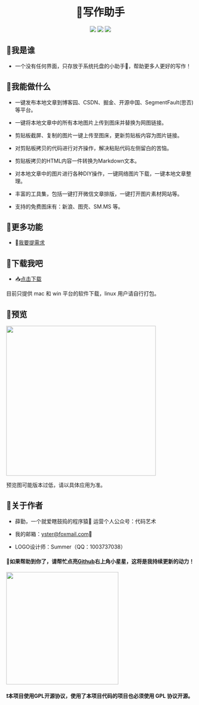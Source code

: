 <div align="center">
<h1>📝写作助手</h1>
<img src="https://img.shields.io/github/license/ystcode/BlogHelper"/>
<img src="https://img.shields.io/static/v1?label=electron&message=7.1.7&color="/>
<img src="https://img.shields.io/static/v1?label=mac|win|linux&message=7.1.7&color=yellow"/>
</div>

## 🚩我是谁

- 一个没有任何界面，只存放于系统托盘的小助手🌝，帮助更多人更好的写作！

## 🚩我能做什么

- 一键发布本地文章到博客园、CSDN、掘金、开源中国、SegmentFault(思否)等平台。

- 一键将本地文章中的所有本地图片上传到图床并替换为网图链接。

- 剪贴板截屏、复制的图片一键上传至图床，更新剪贴板内容为图片链接。

- 对剪贴板拷贝的代码进行对齐操作，解决粘贴代码左侧留白的苦恼。

- 剪贴板拷贝的HTML内容一件转换为Markdown文本。

- 对本地文章中的图片进行各种DIY操作，一键网络图片下载，一键本地文章整理。

- 丰富的工具集，包括一键打开微信文章排版，一键打开图片素材网站等。

- 支持的免费图床有：新浪、图壳、SM.MS 等。

## 🚩更多功能

- 🙋[我要提需求](https://github.com/ystcode/BlogHelper/issues)

## 🚩下载我吧

- 📥[点击下载](https://github.com/ystcode/BlogHelper/releases)

目前只提供 mac 和 win 平台的软件下载，linux 用户请自行打包。

## 🚩预览

<img src="https://i.loli.net/2020/01/14/zkCc9WN5A8iQKgm.png" referrerpolicy="no-referrer" width="400px"/>

预览图可能版本过低，请以具体应用为准。

## 🚩关于作者

- 薛勤，一个就爱瞎鼓捣的程序猿🐒 运营个人公众号：代码艺术

- 我的邮箱：[yster@foxmail.com](mailto:yster@foxmail.com)📩

- LOGO设计师：Summer（QQ：1003737038）

#### 📣如果帮助到你了，请帮忙点亮[Github](https://github.com/ystcode/BlogHelper)右上角小星星，这将是我持续更新的动力！

<img src="https://i.loli.net/2020/01/13/pPoFNwT6fKCZQ2i.png" width="300px" referrerpolicy="no-referrer">

#### ❗本项目使用GPL开源协议，使用了本项目代码的项目也必须使用 GPL 协议开源。
